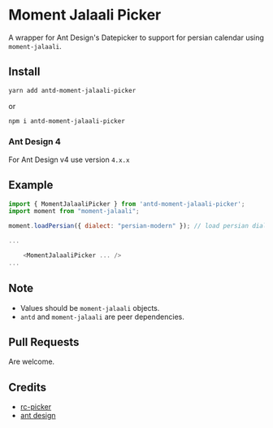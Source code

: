 # Moment Jalaali Picker
A wrapper for Ant Design's Datepicker to support for persian calendar using `moment-jalaali`.

## Install

```bash
yarn add antd-moment-jalaali-picker

```
or 
```bash
npm i antd-moment-jalaali-picker
```
### Ant Design 4
For Ant Design v4 use version `4.x.x`


## Example

```js
import { MomentJalaaliPicker } from 'antd-moment-jalaali-picker';
import moment from "moment-jalaali";

moment.loadPersian({ dialect: "persian-modern" }); // load persian dialect

...

    <MomentJalaaliPicker ... />
...

```

## Note

* Values should be `moment-jalaali` objects.
* `antd` and `moment-jalaali` are peer dependencies.

## Pull Requests

Are welcome.

## Credits

* [rc-picker](https://github.com/react-component/picker)
* [ant design](ant.design)